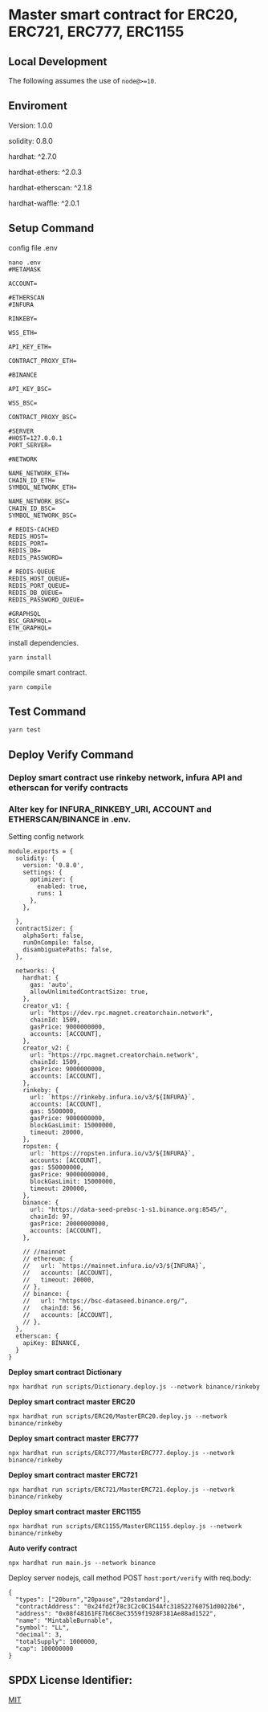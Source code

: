 # Master smart contract for  ERC20,  ERC721,  ERC777, ERC1155

## Local Development

The following assumes the use of `node@>=10`.

## Enviroment

Version: 1.0.0  

solidity: 0.8.0  

hardhat: ^2.7.0

hardhat-ethers: ^2.0.3

hardhat-etherscan: ^2.1.8

hardhat-waffle: ^2.0.1


## Setup Command

config file .env
```
nano .env
#METAMASK

ACCOUNT=

#ETHERSCAN
#INFURA

RINKEBY=

WSS_ETH=

API_KEY_ETH=

CONTRACT_PROXY_ETH=

#BINANCE

API_KEY_BSC=

WSS_BSC=

CONTRACT_PROXY_BSC=

#SERVER
#HOST=127.0.0.1
PORT_SERVER=

#NETWORK

NAME_NETWORK_ETH=
CHAIN_ID_ETH=
SYMBOL_NETWORK_ETH=

NAME_NETWORK_BSC=
CHAIN_ID_BSC=
SYMBOL_NETWORK_BSC=

# REDIS-CACHED
REDIS_HOST=
REDIS_PORT=
REDIS_DB=
REDIS_PASSWORD=

# REDIS-QUEUE
REDIS_HOST_QUEUE=
REDIS_PORT_QUEUE=
REDIS_DB_QUEUE=
REDIS_PASSWORD_QUEUE=

#GRAPHSQL
BSC_GRAPHQL=
ETH_GRAPHQL=

```

install dependencies.   

`yarn install`

compile smart contract.    

`yarn compile` 

## Test Command
`yarn test`

## Deploy Verify Command
### Deploy smart contract use rinkeby network, infura API and etherscan for verify contracts   
### Alter key for INFURA_RINKEBY_URI, ACCOUNT and ETHERSCAN/BINANCE in .env.

Setting config network

```
module.exports = {
  solidity: {
    version: '0.8.0',
    settings: {
      optimizer: {
        enabled: true,
        runs: 1
      },
    },

  },
  contractSizer: {
    alphaSort: false,
    runOnCompile: false,
    disambiguatePaths: false,
  },

  networks: {
    hardhat: {
      gas: 'auto',
      allowUnlimitedContractSize: true,
    },
    creator_v1: {
      url: "https://dev.rpc.magnet.creatorchain.network",
      chainId: 1509,
      gasPrice: 9000000000,
      accounts: [ACCOUNT],
    },
    creator_v2: {
      url: "https://rpc.magnet.creatorchain.network",
      chainId: 1509,
      gasPrice: 9000000000,
      accounts: [ACCOUNT],
    },
    rinkeby: {
      url: `https://rinkeby.infura.io/v3/${INFURA}`,
      accounts: [ACCOUNT],
      gas: 5500000,
      gasPrice: 9000000000,
      blockGasLimit: 15000000,
      timeout: 20000,
    },
    ropsten: {
      url: `https://ropsten.infura.io/v3/${INFURA}`,
      accounts: [ACCOUNT],
      gas: 550000000,
      gasPrice: 90000000000,
      blockGasLimit: 15000000,
      timeout: 200000,
    },
    binance: {
      url: "https://data-seed-prebsc-1-s1.binance.org:8545/",
      chainId: 97,
      gasPrice: 20000000000,
      accounts: [ACCOUNT],
    },

    // //mainnet
    // ethereum: {
    //   url: `https://mainnet.infura.io/v3/${INFURA}`,
    //   accounts: [ACCOUNT],
    //   timeout: 20000,
    // },
    // binance: {
    //   url: "https://bsc-dataseed.binance.org/",
    //   chainId: 56,
    //   accounts: [ACCOUNT],
    // },
  },
  etherscan: {
    apiKey: BINANCE,
  }
}

```

**Deploy smart contract Dictionary**

`npx hardhat run scripts/Dictionary.deploy.js --network binance/rinkeby`

**Deploy smart contract master ERC20**

`npx hardhat run scripts/ERC20/MasterERC20.deploy.js --network binance/rinkeby`

**Deploy smart contract master ERC777**

`npx hardhat run scripts/ERC777/MasterERC777.deploy.js --network binance/rinkeby`

**Deploy smart contract master ERC721**

`npx hardhat run scripts/ERC721/MasterERC721.deploy.js --network binance/rinkeby`

**Deploy smart contract master ERC1155**

`npx hardhat run scripts/ERC1155/MasterERC1155.deploy.js --network binance/rinkeby`


**Auto verify contract**

`npx hardhat run main.js --network binance`

Deploy server nodejs, call method POST `host:port/verify` 
with req.body:
```
{
  "types": ["20burn","20pause","20standard"],
  "contractAddress": "0x24fd2f78c3C2c0C154Afc318522760751d0022b6",
  "address": "0x08f48161FE7b6C8eC3559f1928F381Ae88ad1522",
  "name": "MintableBurnable",
  "symbol": "LL",
  "decimal": 3,
  "totalSupply": 1000000,
  "cap": 100000000
}
```

## SPDX License Identifier: 
[MIT](https://choosealicense.com/licenses/mit/)





